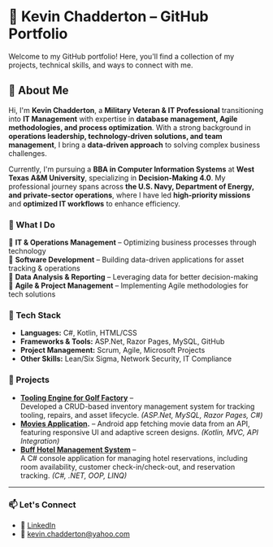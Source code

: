 # 🚀 Kevin Chadderton – GitHub Portfolio

Welcome to my GitHub portfolio! Here, you'll find a collection of my projects, technical skills, and ways to connect with me.

## 👋 About Me  

Hi, I'm **Kevin Chadderton**, a **Military Veteran & IT Professional** transitioning into **IT Management** with expertise in **database management, Agile methodologies, and process optimization**. With a strong background in **operations leadership, technology-driven solutions, and team management**, I bring a **data-driven approach** to solving complex business challenges.  

Currently, I'm pursuing a **BBA in Computer Information Systems** at **West Texas A&M University**, specializing in **Decision-Making 4.0**. My professional journey spans across **the U.S. Navy, Department of Energy, and private-sector operations**, where I have led **high-priority missions** and **optimized IT workflows** to enhance efficiency.  

### 🌟 What I Do  
🔹 **IT & Operations Management** – Optimizing business processes through technology  
🔹 **Software Development** – Building data-driven applications for asset tracking & operations  
🔹 **Data Analysis & Reporting** – Leveraging data for better decision-making  
🔹 **Agile & Project Management** – Implementing Agile methodologies for tech solutions  

### 🔧 Tech Stack  
- **Languages:** C#, Kotlin, HTML/CSS  
- **Frameworks & Tools:** ASP.Net, Razor Pages, MySQL, GitHub  
- **Project Management:** Scrum, Agile, Microsoft Projects  
- **Other Skills:** Lean/Six Sigma, Network Security, IT Compliance  

### 🚀 Projects  
- **[Tooling Engine for Golf Factory](https://github.com/Kevchadd/Tooling-database-project.git)** –  
  Developed a CRUD-based inventory management system for tracking tooling, repairs, and asset lifecycle. *(ASP.Net, MySQL, Razor Pages, C#)*  
- **[Movies Application](https://github.com/Kevchadd/MovieBuffs.git).** –
  Android app fetching movie data from an API, featuring responsive UI and adaptive screen designs. *(Kotlin, MVC, API Integration)*
- **[Buff Hotel Management System](https://github.com/Kevchadd/Hotel-management-project)** –  
  A C# console application for managing hotel reservations, including room availability, customer check-in/check-out, and reservation tracking. *(C#, .NET, OOP, LINQ)*  
---
### 📫 Let's Connect  
- 💼 [LinkedIn](https://www.linkedin.com/in/kevin-chadderton-cis-dm/)  
- 📧 [kevin.chadderton@yahoo.com](mailto:kevin.chadderton@yahoo.com) 
